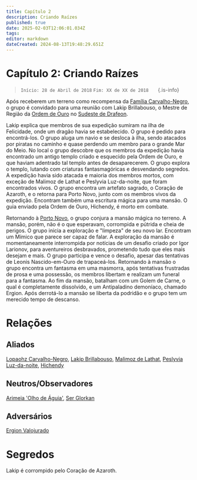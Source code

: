 ```yaml
---
title: Capítulo 2
description: Criando Raízes
published: true
date: 2025-02-03T12:06:01.034Z
tags: 
editor: markdown
dateCreated: 2024-08-13T19:48:29.651Z
---
```


# Capítulo 2: Criando Raízes

>  `Início: 28 de Abril de 2018`
>  `Fim: XX de XX de 2018   `
{.is-info}

Após receberem um terreno como recompensa da [Família Carvalho-Negro](/faccoes/faccoes-familiares/familia-carvalho-negro#familia-carvalho-negro), o grupo é convidado para uma reunião com Lakip Brillabouso, o Mestre de Região da [Ordem de Ouro]() no [Sudeste de Drafeon](/lugares/plano-material/drafeon/sudeste-de-drafeon#sudeste-de-drafeon).

Lakip explica que membros de sua expedição sumiram na ilha de Felicidade, onde um dragão havia se estabelecido. O grupo é pedido para encontrá-los. O grupo aluga um navio e se desloca à ilha, sendo atacados por piratas no caminho e quase perdendo um membro para o grande Mar do Meio. No local o grupo descobre que os membros da expedição havia encontrado um antigo templo criado e esquecido pela Ordem de Ouro, e que haviam adentrado tal templo antes de desaparecerem. O grupo explora o templo, lutando com criaturas fantasmagóricas e desvendando segredos. A expedição havia sido atacada e maioria dos membros mortos, com exceção de Malimoz de Lathat e Peslyvia Luz-da-noite, que foram encontrados vivos. O grupo encontra um artefato sagrado, o Coração de Azaroth, e o retorna para Porto Novo, junto com os membros vivos da expedição. Encontram também uma escritura mágica para uma mansão. O guia enviado pela Ordem de Ouro, Hichendy, é morto em combate.

Retornando à [Porto Novo](), o grupo conjura a mansão mágica no terreno. A mansão, porém, não é o que esperavam, corrompida e pútrida e cheia de perigos. O grupo inicia a exploração e "limpeza" de seu novo lar. Encontram um Mímico que parece ser capaz de falar. A exploração da mansão é momentaneamente interrompida por notícias de um desafio criado por Igor Larionov, para aventureiros desbravados, prometendo tudo que eles mais desejam e mais. O grupo participa e vence o desafio, apesar das tentativas de Leonis Nascido-em-Ouro de trapaceá-los. Retornando à mansão o grupo encontra um fantasma em uma masmorra, após tentativas frustradas de prosa e uma possessão, os membros libertam e realizam um funeral para a fantasma. Ao fim da mansão, batalham com um Golem de Carne, o qual é completamente dissolvido, e um Antipaladino demoníaco, chamado Ergion. Após derrotá-lo a mansão se liberta da podridão e o grupo tem um merecido tempo de descanso.

# Relações

## Aliados
[Lopaohz Carvalho-Negro](), [Lakip Brillabouso](), [Malimoz de Lathat](), [Peslyvia Luz-da-noite](), [Hichendy]()

## Neutros/Observadores
[Arimeia 'Olho de Águia'](), [Ser Glorkan]()

## Adversários
[Ergion Valojurado]()

# Segredos
Lakip é corrompido pelo Coração de Azaroth. 

